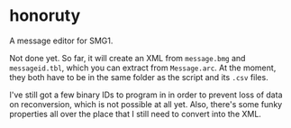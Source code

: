 # honoruty
A message editor for SMG1.

Not done yet.  So far, it will create an XML from `message.bmg` and `messageid.tbl`, which you can extract from `Message.arc`.  At the moment, they both have to be in the same folder as the script and its `.csv` files.

I've still got a few binary IDs to program in in order to prevent loss of data on reconversion, which is not possible at all yet.  Also, there's some funky properties all over the place that I still need to convert into the XML.
